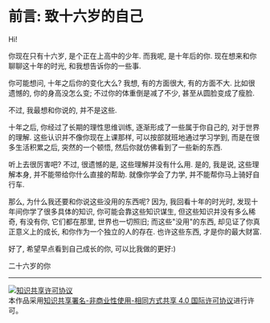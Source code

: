 # 前言: 致十六岁的自己


Hi!

你现在只有十六岁, 是个正在上高中的少年. 而我呢, 是十年后的你. 现在想来和你聊聊这十年的时光, 和我想告诉你的一些事.

你可能想问, 十年之后你的变化大么? 我想, 有的方面很大, 有的方面不大. 比如很遗憾的, 你的身高没怎么变; 不过你的体重倒是减了不少, 甚至从圆脸变成了瘦脸. 

不过, 我最想和你说的, 并不是这些. 

十年之后, 你经过了长期的理性思维训练, 逐渐形成了一些属于你自己的, 对于世界的理解. 这些认识并不像你现在上课那样, 可以按部就班地通过学习学到, 而是在很多生活积累之后, 突然的一个顿悟, 然后你就仿佛看到了一些新的东西.

听上去很厉害吧? 不过, 很遗憾的是, 这些理解并没有什么用. 是的, 我是说, 这些理解本身, 并不能带给你什么直接的帮助. 就像你学会了力学, 并不能帮你马上骑好自行车. 

那么, 为什么我还要和你说这些没用的东西呢? 因为, 我回看十年的时光时, 发现十年间你学了很多具体的知识, 你可能会靠这些知识谋生, 但这些知识并没有多么稀奇, 有没有你, 它们都在那里, 世界也一切照旧; 而这些"没用"的东西, 却见证了你真正意义上的成长, 和你作为一个独立的人的存在. 也许这些东西, 才是你的最大财富.

好了, 希望早点看到自己成长的你, 可以比我做的更好:)

二十六岁的你

---

<a rel="license" href="http://creativecommons.org/licenses/by-nc-sa/4.0/"><img alt="知识共享许可协议" style="border-width:0" src="https://i.creativecommons.org/l/by-nc-sa/4.0/88x31.png" /></a><br />本<span xmlns:dct="http://purl.org/dc/terms/" href="http://purl.org/dc/dcmitype/Text" rel="dct:type">作品</span>采用<a rel="license" href="http://creativecommons.org/licenses/by-nc-sa/4.0/">知识共享署名-非商业性使用-相同方式共享 4.0 国际许可协议</a>进行许可。